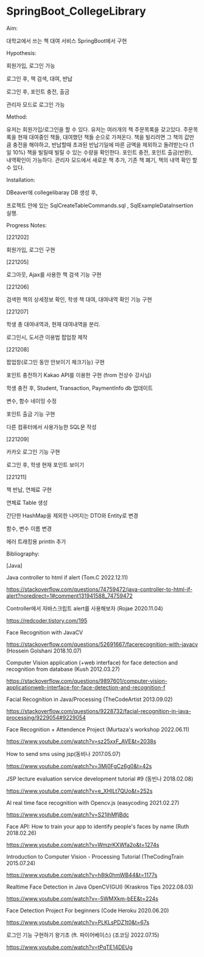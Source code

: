 # SpringBoot_CollegeLibrary



Aim:

대학교에서 쓰는 책 대여 서비스 SpringBoot에서 구현



Hypothesis:

회원가입, 로그인 가능

로그인 후, 책 검색, 대여, 반납

로그인 후, 포인트 충전, 출금

관리자 모드로 로그인 가능



Method:

유저는 회원가입/로그인을 할 수 있다.
유저는 여러개의 책 주문목록을 갖고있다.
주문목록을 현재 대여중인 책들, 대여했던 책들 순으로 가져온다.
책을 빌리려면 그 책의 값만큼 충전을 해야하고, 반납할때 초과된 반납기일에 따른 금액을 제외하고 돌려받는다 (1일 10%)
책을 빌릴때 빌릴 수 있는 수량을 확인한다.
포인트 충전, 포인트 출금(반환), 내역확인이 가능하다.
관리자 모드에서 새로운 책 추가, 기존 책 폐기, 책의 내역 확인 할 수 있다.



Installation:

DBeaver에 collegelibaray DB 생성 후, 

프로젝트 안에 있는 SqlCreateTableCommands.sql , SqlExampleDataInsertion 실행.



Progress Notes:

[221202]

회원가입, 로그인 구현



[221205]

로그아웃, Ajax를 사용한 책 검색 기능 구현



[221206]

검색한 책의 상세정보 확인, 학생 책 대여, 대여내역 확인 기능 구현



[221207]

학생 총 대여내역과, 현재 대여내역을 분리.

로그인시, 도서관 이용법 팝업창 제작



[221208]

팝업창(로그인 동안 안보이기 체크기능) 구현

포인트 충전하기 Kakao API를 이용한 구현 (from 전상수 강사님)

학생 충전 후, Student, Transaction, PaymentInfo db 업데이트

변수, 함수 네이밍 수정

포인트 출금 기능 구현

다른 컴퓨터에서 사용가능한 SQL문 작성



[221209]

카카오 로그인 기능 구현

로그인 후, 학생 현재 포인트 보이기



[221211]

책 반납, 연체료 구현

연체료 Table 생성

간단한 HashMap을 제외한 나머지는 DTO와 Entity로 변경

함수, 변수 이름 변경

에러 트래킹용 println 추가



Bibliography:

[Java]

Java controller to html if alert (Tom.C 2022.12.11)

https://stackoverflow.com/questions/74759472/java-controller-to-html-if-alert?noredirect=1#comment131941588_74759472 

Controller에서 자바스크립트 alert를 사용해보자 (Rojae 2020.11.04)

https://redcoder.tistory.com/195 

Face Recognition with JavaCV

https://stackoverflow.com/questions/52691667/facerecognition-with-javacv (Hossein Golshani 2018.10.07)

Computer Vision application (+web interface) for face detection and recognition from database (Kush 2012.03.27)

https://stackoverflow.com/questions/9897601/computer-vision-applicationweb-interface-for-face-detection-and-recognition-f 

Facial Recognition in Java/Processing (TheCodeArtist 2013.09.02)

https://stackoverflow.com/questions/9228732/facial-recognition-in-java-processing/9229054#9229054 

Face Recognition + Attendence Project (Murtaza's workshop 2022.06.11)

https://www.youtube.com/watch?v=sz25xxF_AVE&t=2038s

How to send sms using jsp(동비나 2017.05.07)

https://www.youtube.com/watch?v=3Mj0FgCz6g0&t=42s 

JSP lecture evaluation service development tutorial #9 (동빈나 2018.02.08)

https://www.youtube.com/watch?v=e_XHILt7QUo&t=252s 

AI real time face recognition with Opencv.js (easycoding 2021.02.27)

https://www.youtube.com/watch?v=S21jhMfjBdc

Face API: How to train your app to identify people's faces by name (Ruth 2018.02.26)

https://www.youtube.com/watch?v=WmzrKXWfa2o&t=1274s

Introduction to Computer Vision - Processing Tutorial (TheCodingTrain 2015.07.24)

https://www.youtube.com/watch?v=h8tk0hmWB44&t=1177s

Realtime Face Detection in Java OpenCV(GUI) (Kraskros Tips 2022.08.03)

https://www.youtube.com/watch?v=-5WMXkm-bEE&t=224s

Face Detection Project For beginners (Code Heroku 2020.06.20)

https://www.youtube.com/watch?v=PLKLsPDZ1t0&t=67s

로그인 기능 구현하기 왕기초 (ft. 파이어베이스) (조코딩 2022.07.15)

https://www.youtube.com/watch?v=tPqTE14DEUg
